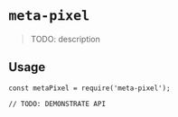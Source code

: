# `meta-pixel`

> TODO: description

## Usage

```
const metaPixel = require('meta-pixel');

// TODO: DEMONSTRATE API
```
